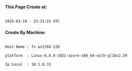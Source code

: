 
   
#### This Page Create at:

```bash

2025-03-19 - 23:31:22 UTC

```

#### Create By Machine:

```bash

Host Name : fv-az1768-220

platform  : Linux-6.8.0-1021-azure-x86_64-with-glibc2.39

Ip Local  : 10.1.0.33

```

